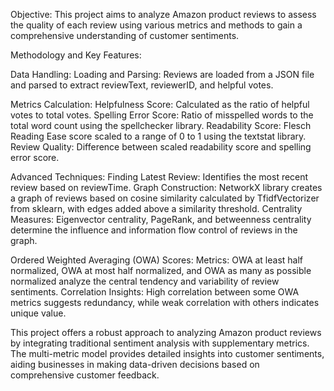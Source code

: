 Objective: This project aims to analyze Amazon product reviews to assess the quality of each review using various metrics and methods to gain a comprehensive understanding of customer sentiments.

Methodology and Key Features:

Data Handling: Loading and Parsing: Reviews are loaded from a JSON file and parsed to extract reviewText, reviewerID, and helpful votes.

Metrics Calculation: Helpfulness Score: Calculated as the ratio of helpful votes to total votes. Spelling Error Score: Ratio of misspelled words to the total word count using the spellchecker library. Readability Score: Flesch Reading Ease score scaled to a range of 0 to 1 using the textstat library. Review Quality: Difference between scaled readability score and spelling error score.

Advanced Techniques: Finding Latest Review: Identifies the most recent review based on reviewTime. Graph Construction: NetworkX library creates a graph of reviews based on cosine similarity calculated by TfidfVectorizer from sklearn, with edges added above a similarity threshold. Centrality Measures: Eigenvector centrality, PageRank, and betweenness centrality determine the influence and information flow control of reviews in the graph.

Ordered Weighted Averaging (OWA) Scores: Metrics: OWA at least half normalized, OWA at most half normalized, and OWA as many as possible normalized analyze the central tendency and variability of review sentiments. Correlation Insights: High correlation between some OWA metrics suggests redundancy, while weak correlation with others indicates unique value.

This project offers a robust approach to analyzing Amazon product reviews by integrating traditional sentiment analysis with supplementary metrics. The multi-metric model provides detailed insights into customer sentiments, aiding businesses in making data-driven decisions based on comprehensive customer feedback.
